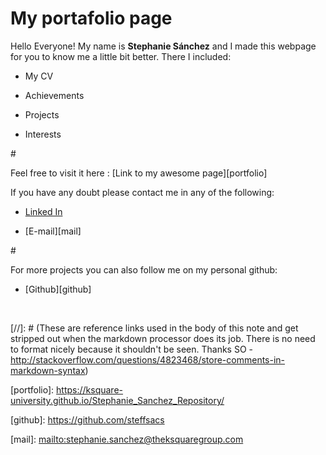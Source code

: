 # My portafolio page​

Hello Everyone! My name is **Stephanie Sánchez** and I made this webpage for you to know me a little bit better. There I included:​

- My CV​

- Achievements​

- Projects​

- Interests​

#​

Feel free to visit it here : [Link to my awesome page][portfolio]​

If you have any doubt please contact me in any of the following:​

- [Linked In][linkedin]​

- [E-mail][mail]​

#​

For more projects you can also follow me on my personal github:​

- [Github][github]​

​

[//]: # (These are reference links used in the body of this note and get stripped out when the markdown processor does its job. There is no need to format nicely because it shouldn't be seen. Thanks SO - http://stackoverflow.com/questions/4823468/store-comments-in-markdown-syntax)​

   [portfolio]: <https://ksquare-university.github.io/Stephanie_Sanchez_Repository/>​

   [github]: <https://github.com/steffsacs>​

   [mail]: <mailto:stephanie.sanchez@theksquaregroup.com>​

   [linkedin]: <https://www.linkedin.com/in/sacs/>
